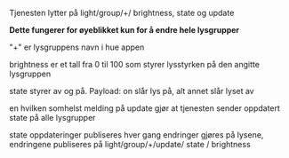 Tjenesten lytter på light/group/+/ brightness, state og update

**Dette fungerer for øyeblikket kun for å endre hele lysgrupper** 

"+" er lysgruppens navn i hue appen

brightness er et tall fra 0 til 100 som styrer lysstyrken på den angitte lysgruppen

state styrer av og på. Payload: on slår lys på, alt annet slår lyset av

en hvilken somhelst melding på update gjør at tjenesten sender oppdatert state på alle lysgrupper

state oppdateringer publiseres hver gang endringer gjøres på lysene,
endringene publiseres på light/group/+/update/ state / brightness 